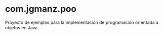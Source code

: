 # com.jgmanz.poo

Proyecto de ejemplos para la implementación de programación orientada a objetos en Java
